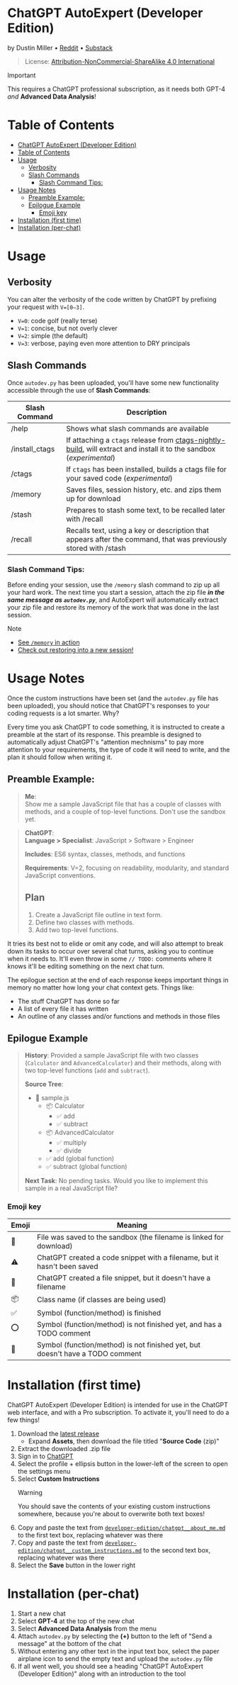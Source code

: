 # ChatGPT AutoExpert (Developer Edition)
by Dustin Miller • [Reddit](https://www.reddit.com/u/spdustin) • [Substack](https://spdustin.substack.com)

> License: [Attribution-NonCommercial-ShareAlike 4.0 International](https://creativecommons.org/licenses/by-nc-sa/4.0/)

> [!IMPORTANT]
> This requires a ChatGPT professional subscription, as it needs both GPT-4 _and_ **Advanced Data Analysis**!

# Table of Contents
- [ChatGPT AutoExpert (Developer Edition)](#chatgpt-autoexpert-developer-edition)
- [Table of Contents](#table-of-contents)
- [Usage](#usage)
  - [Verbosity](#verbosity)
  - [Slash Commands](#slash-commands)
    - [Slash Command Tips:](#slash-command-tips)
- [Usage Notes](#usage-notes)
  - [Preamble Example:](#preamble-example)
  - [Epilogue Example](#epilogue-example)
    - [Emoji key](#emoji-key)
- [Installation (first time)](#installation-first-time)
- [Installation (per-chat)](#installation-per-chat)

# Usage

## Verbosity
You can alter the verbosity of the code written by ChatGPT by prefixing your request with `V=[0–3]`.
- `V=0`: code golf (really terse)
- `V=1`: concise, but not overly clever
- `V=2`: simple (the default)
- `V=3`: verbose, paying even more attention to DRY principals

## Slash Commands
Once `autodev.py` has been uploaded, you'll have some new functionality accessible through the use of **Slash Commands**:

| Slash Command | Description |
|---------------|-------------|
| /help | Shows what slash commands are available |
| /install_ctags | If attaching a `ctags` release from [ctags-nightly-build](https://github.com/universal-ctags/ctags-nightly-build/releases), will extract and install it to the sandbox (*experimental*)|
| /ctags | If `ctags` has been installed, builds a ctags file for your saved code (*experimental*) |
| /memory | Saves files, session history, etc. and zips them up for download |
| /stash | Prepares to stash some text, to be recalled later with /recall |
| /recall | Recalls text, using a key or description that appears after the command, that was previously stored with /stash |

### Slash Command Tips:
Before ending your session, use the `/memory` slash command to zip up all your hard work. The next time you start a session, attach the zip file ***in the same message as `autodev.py`***, and AutoExpert will automatically extract your zip file and restore its memory of the work that was done in the last session.

> [!NOTE]
> - [See `/memory` in action](https://chat.openai.com/share/0f707aba-3cb4-4b35-9c8e-48a4d351b996)
> - [Check out restoring into a new session!](https://chat.openai.com/share/edee3207-0937-47c5-84de-418912262262)

# Usage Notes

Once the custom instructions have been set (and the `autodev.py` file has been uploaded), you should notice that ChatGPT's responses to your coding requests is a lot smarter. Why?

Every time you ask ChatGPT to code something, it is instructed to create a preamble at the start of its response. This preamble is designed to automatically adjust ChatGPT's "attention mechnisms" to pay more attention to your requirements, the type of code it will need to write, and the plan it should follow when writing it.

## Preamble Example:

> **Me**:<br>
> Show me a sample JavaScript file that has a couple of classes with methods, and a couple of top-level functions. Don't use the sandbox yet.

> **ChatGPT**:<br>
> **Language > Specialist**: JavaScript > Software > Engineer
>
> **Includes**: ES6 syntax, classes, methods, and functions
>
> **Requirements**: V=2, focusing on readability, modularity, and standard JavaScript conventions.
>
> ## Plan
> 1. Create a JavaScript file outline in text form.
> 2. Define two classes with methods.
> 3. Add two top-level functions.

It tries its best not to elide or omit any code, and will also attempt to break down its tasks to occur over several chat turns, asking you to continue when it needs to. It'll even throw in some `// TODO:` comments where it knows it'll be editing something on the next chat turn.

The epilogue section at the end of each response keeps important things in memory no matter how long your chat context gets. Things like:
- The stuff ChatGPT has done so far
- A list of every file it has written
- An outline of any classes and/or functions and methods in those files

## Epilogue Example

> **History**: Provided a sample JavaScript file with two classes (`Calculator` and `AdvancedCalculator`) and their methods, along with two top-level functions (`add` and `subtract`).
>
> **Source Tree**:
> - 👻 sample.js
>   - 📦 Calculator
>     - ✅ add
>     - ✅ subtract
>   - 📦 AdvancedCalculator
>     - ✅ multiply
>     - ✅ divide
>   - ✅ add (global function)
>   - ✅ subtract (global function)
>
> **Next Task**: No pending tasks. Would you like to implement this sample in a real JavaScript file?

### Emoji key
|Emoji|Meaning|
|---|---|
|💾|File was saved to the sandbox (the filename is linked for download)|
|⚠️|ChatGPT created a code snippet with a filename, but it hasn't been saved|
|👻|ChatGPT created a file snippet, but it doesn't have a filename|
|📦|Class name (if classes are being used)|
|✅|Symbol (function/method) is finished|
|⭕️|Symbol (function/method) is not finished yet, and has a TODO comment|
|🔴|Symbol (function/method) is not finished yet, but doesn't have a TODO comment|


# Installation (first time)
ChatGPT AutoExpert (Developer Edition) is intended for use in the ChatGPT web interface, and with a Pro subscription. To activate it, you'll need to do a few things!

1. Download the [latest release](https://github.com/spdustin/ChatGPT-AutoExpert/releases/latest)
    - Expand **Assets**, then download the file titled "**Source Code** (zip)"
2. Extract the downloaded .zip file
3. Sign in to [ChatGPT](https://chat.openai.com)
4. Select the profile + ellipsis button in the lower-left of the screen to open the settings menu
5. Select **Custom Instructions**
    > [!WARNING]
    > You should save the contents of your existing custom instructions somewhere, because you're about to overwrite both text boxes!
6. Copy and paste the text from [`developer-edition/chatgpt__about_me.md`](chatgpt__about_me.md) to the first text box, replacing whatever was there
7. Copy and paste the text from [`developer-edition/chatgpt__custom_instructions.md`](chatgpt__custom_instructions.md) to the second text box, replacing whatever was there
8. Select the **Save** button in the lower right

# Installation (per-chat)

1. Start a new chat
2. Select **GPT-4** at the top of the new chat
3. Select **Advanced Data Analysis** from the menu
4. Attach `autodev.py` by selecting the **(+)** button to the left of "Send a message" at the bottom of the chat
5. Without entering any other text in the input text box, select the paper airplane icon to send the empty text and upload the `autodev.py` file
6. If all went well, you should see a heading "ChatGPT AutoExpert (Developer Edition)" along with an introduction to the tool